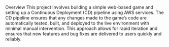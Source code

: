 Overview
This project involves building a simple web-based game and setting up a Continuous Deployment (CD) pipeline using AWS services. The CD pipeline ensures that any changes made to the game’s code are automatically tested, built, and deployed to the live environment with minimal manual intervention. This approach allows for rapid iteration and ensures that new features and bug fixes are delivered to users quickly and reliably.
